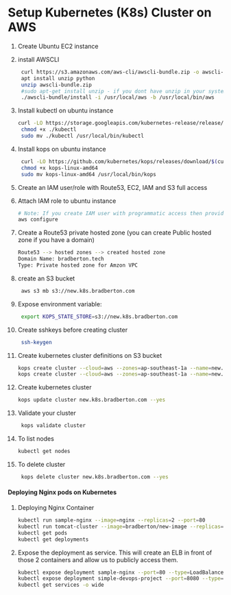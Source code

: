 # Setup Kubernetes (K8s) Cluster on AWS


1. Create Ubuntu EC2 instance
1. install AWSCLI
   ```sh
    curl https://s3.amazonaws.com/aws-cli/awscli-bundle.zip -o awscli-bundle.zip
    apt install unzip python
    unzip awscli-bundle.zip
    #sudo apt-get install unzip - if you dont have unzip in your system
    ./awscli-bundle/install -i /usr/local/aws -b /usr/local/bin/aws
    ```

1. Install kubectl on ubuntu instance
   ```sh
   curl -LO https://storage.googleapis.com/kubernetes-release/release/$(curl -s https://storage.googleapis.com/kubernetes-release/release/stable.txt)/bin/linux/amd64/kubectl
    chmod +x ./kubectl
    sudo mv ./kubectl /usr/local/bin/kubectl
   ```

1. Install kops on ubuntu instance
   ```sh
    curl -LO https://github.com/kubernetes/kops/releases/download/$(curl -s https://api.github.com/repos/kubernetes/kops/releases/latest | grep tag_name | cut -d '"' -f 4)/kops-linux-amd64
    chmod +x kops-linux-amd64
    sudo mv kops-linux-amd64 /usr/local/bin/kops
    ```
1. Create an IAM user/role  with Route53, EC2, IAM and S3 full access

1. Attach IAM role to ubuntu instance
   ```sh
   # Note: If you create IAM user with programmatic access then provide Access keys. Otherwise region information is enough
   aws configure
    ```

1. Create a Route53 private hosted zone (you can create Public hosted zone if you have a domain)
   ```sh
   Route53 --> hosted zones --> created hosted zone  
   Domain Name: bradberton.tech
   Type: Private hosted zone for Amzon VPC
   ```

1. create an S3 bucket
   ```sh
    aws s3 mb s3://new.k8s.bradberton.com
   ```
1. Expose environment variable:
   ```sh
    export KOPS_STATE_STORE=s3://new.k8s.bradberton.com
   ```

1. Create sshkeys before creating cluster
   ```sh
    ssh-keygen
   ```

1. Create kubernetes cluster definitions on S3 bucket
   ```sh
   kops create cluster --cloud=aws --zones=ap-southeast-1a --name=new.k8s.bradberton.com --dns-zone=bradberton.com --dns private
   kops create cluster --cloud=aws --zones=ap-southeast-1a --name=new.k8s.bradberton.com --dns-zone=bradberton.com --dns public
    ```

1. Create kubernetes cluster
    ```sh
    kops update cluster new.k8s.bradberton.com --yes
    ```

1. Validate your cluster
     ```sh
      kops validate cluster
    ```

1. To list nodes
   ```sh
   kubectl get nodes
   ```

1. To delete cluster
    ```sh
     kops delete cluster new.k8s.bradberton.com --yes
    ```
   
#### Deploying Nginx pods on Kubernetes
1. Deploying Nginx Container
    ```sh
    kubectl run sample-nginx --image=nginx --replicas=2 --port=80
    kubectl run tomcat-cluster --image=bradberton/new-image --replicas=2 --port=8080
    kubectl get pods
    kubectl get deployments
   ```

1. Expose the deployment as service. This will create an ELB in front of those 2 containers and allow us to publicly access them.
   ```sh
   kubectl expose deployment sample-nginx --port=80 --type=LoadBalancer
   kubectl expose deployment simple-devops-project --port=8080 --type=LoadBalancer
   kubectl get services -o wide
   ```
